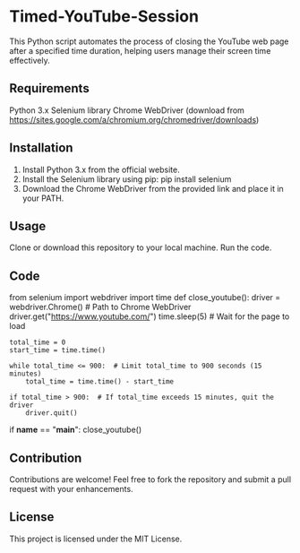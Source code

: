# Timed-YouTube-Session

This Python script automates the process of closing the YouTube web page after a specified time duration, helping users manage their screen time effectively.

## Requirements
Python 3.x
Selenium library
Chrome WebDriver (download from https://sites.google.com/a/chromium.org/chromedriver/downloads)

## Installation
1. Install Python 3.x from the official website.
2. Install the Selenium library using pip:
pip install selenium
3. Download the Chrome WebDriver from the provided link and place it in your PATH.

## Usage
Clone or download this repository to your local machine.
Run the code.

## Code

from selenium import webdriver
import time
def close_youtube():
    driver = webdriver.Chrome()  # Path to Chrome WebDriver
    driver.get("https://www.youtube.com/")
    time.sleep(5)  # Wait for the page to load

    total_time = 0
    start_time = time.time()

    while total_time <= 900:  # Limit total_time to 900 seconds (15 minutes)
        total_time = time.time() - start_time
       
    if total_time > 900:  # If total_time exceeds 15 minutes, quit the driver
        driver.quit()

if __name__ == "__main__":
    close_youtube()    
    
## Contribution
Contributions are welcome! Feel free to fork the repository and submit a pull request with your enhancements.

## License
This project is licensed under the MIT License.
